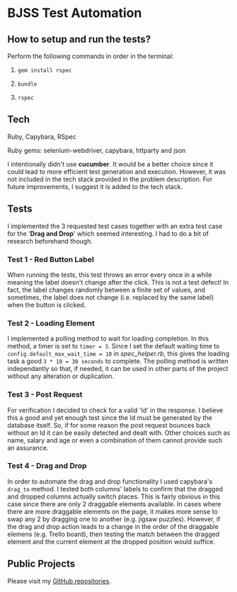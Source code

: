 # BJSS Test Automation

## How to setup and run the tests?

Perform the following commands in order in the terminal:

1. `gem install rspec`

2. `bundle`

3. `rspec`

## Tech
Ruby, Capybara, RSpec

Ruby gems: selenium-webdriver, capybara, httparty and json

I intentionally didn't use **cucumber**. It would be a better choice since it could lead to more efficient test generation and execution. However, it was not included in the tech stack provided in the problem description. For future improvements, I suggest it is added to the tech stack.


## Tests
I implemented the 3 requested test cases together with an extra test case for the '**Drag and Drop**' which seemed interesting. I had to do a bit of research beforehand though.

### Test 1 - Red Button Label
When running the tests, this test throws an error every once in a while meaning the label doesn't change after the click. This is not a test defect! In fact, the label changes randomly between a finite set of values, and sometimes, the label does not change (i.e. replaced by the same label) when the button is clicked.

### Test 2 - Loading Element
I implemented a polling method to wait for loading completion. In this method, a timer is set to `timer = 3`. Since I set the default waiting time to `config.default_max_wait_time = 10` in *spec_helper.rb*, this gives the loading task a good `3 * 10 = 30 seconds` to complete. The polling method is written independantly so that, if needed, it can be used in other parts of the project without any alteration or duplication.

### Test 3 - Post Request
For verification I decided to check for a valid 'Id' in the response. I believe this a good and yet enough test since the Id must be generated by the database itself. So, if for some reason the post request bounces back without an Id it can be easily detected and dealt with. Other choices such as name, salary and age or even a combination of them cannot provide such an assurance.

### Test 4 - Drag and Drop
In order to automate the drag and drop functionality I used capybara's `drag_to` method. I tested both columns' labels to confirm that the dragged and dropped columns actually switch places. This is fairly obvious in this case since there are only 2 draggable elements available. In cases where there are more draggable elements on the page, it makes more sense to swap any 2 by dragging one to another (e.g. jigsaw puzzles). However, if the drag and drop action leads to a change in the order of the draggable elemens (e.g. Trello board), then testing the match between the dragged element and the current element at the dropped position would suffice.

## Public Projects

Please visit my [GitHub repositories](https://github.com/alijy?tab=repositories).
